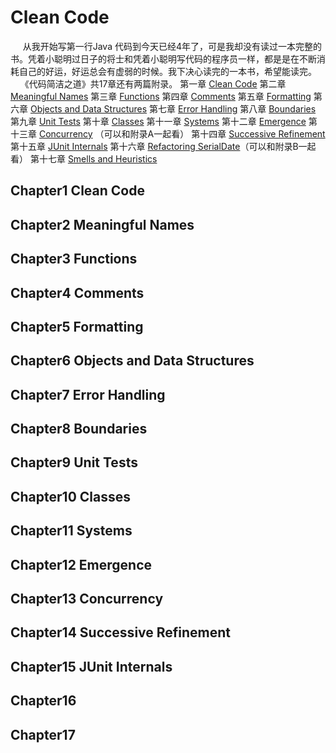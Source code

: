 Clean Code
=========
&nbsp;&nbsp;&nbsp;&nbsp; 从我开始写第一行Java 代码到今天已经4年了，可是我却没有读过一本完整的书。凭着小聪明过日子的将士和凭着小聪明写代码的程序员一样，都是是在不断消耗自己的好运，好运总会有虚弱的时候。我下决心读完的一本书，希望能读完。
&nbsp;&nbsp;&nbsp;&nbsp;《代码简洁之道》共17章还有两篇附录。
第一章 [Clean Code](#chapter1)
第二章 [Meaningful Names](#Chapter2)
第三章 [Functions](#Chapter3)
第四章 [Comments](#Chapter4)
第五章 [Formatting](#Chapter5)
第六章 [Objects and Data Structures](#Chapter6)
第七章 [Error Handling](#Chapter7)
第八章 [Boundaries](#Chapter8)
第九章 [Unit Tests](#Chapter9)
第十章 [Classes](#Chapter10)
第十一章 [Systems](#Chapter11)
第十二章 [Emergence](#Chapter12)
第十三章 [Concurrency](#Chapter13) （可以和附录A一起看）
第十四章 [Successive Refinement](#Chapter14)
第十五章 [JUnit Internals](#Chapter15)
第十六章 [Refactoring SerialDate](#Chapter16)（可以和附录B一起看）
第十七章 [Smells and Heuristics](#chapter17)

Chapter1 Clean Code
----------------------

Chapter2 Meaningful Names
-----------------------------

Chapter3 Functions
--------------------

Chapter4 Comments
---------------------

Chapter5 Formatting
---------------------

Chapter6 Objects and Data Structures
---------------------------------------

Chapter7 Error Handling
-------------------------

Chapter8 Boundaries
----------------------

Chapter9 Unit Tests
---------------------

Chapter10 Classes
---------------------

Chapter11 Systems
---------------------

Chapter12 Emergence
-----------------------

Chapter13 Concurrency
------------------------

Chapter14 Successive Refinement
------------------------------------

Chapter15 JUnit Internals
--------------------------

Chapter16
----------------------------------

Chapter17
---------------------------------

